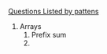 [Questions Listed by pattens](https://leetcode.com/discuss/career/448285/List-of-questions-sorted-by-common-patterns)

1. Arrays
	1. Prefix sum
	2. 